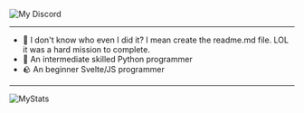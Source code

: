 ![My Discord](https://discord.c99.nl/widget/theme-1/669178617519013899.png)

---
- 🐢 I don't know who even I did it? I mean create the readme.md file. LOL it was a hard mission to complete.
- 🐍 An intermediate skilled Python programmer
- 🪨 An beginner Svelte/JS programmer

---

![MyStats](https://github-readme-stats.vercel.app/api?username=iExi9&count_private=true&show_icons=true&theme=radical)
